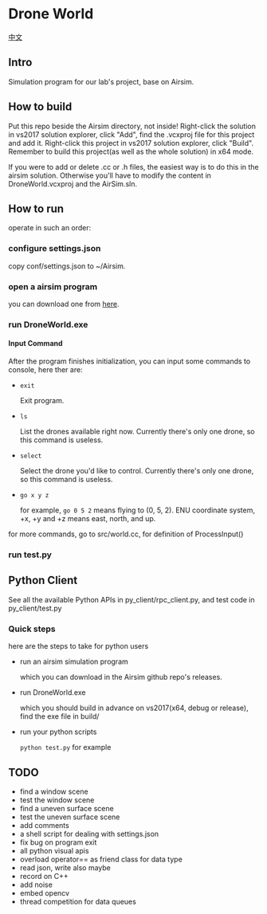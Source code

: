 # Drone World

[中文](./docs/readme_cn.md)

## Intro

Simulation program for our lab's project, base on Airsim.

## How to build

Put this repo beside the Airsim directory, not inside! Right-click the solution in vs2017 solution explorer, click "Add", find the .vcxproj file for this project and add it. Right-click this project in vs2017 solution explorer, click "Build". Remember to build this project(as well as the whole solution) in x64 mode.

If you were to add or delete .cc or .h files, the easiest way is to do this in the airsim solution. Otherwise you'll have to modify the content in  DroneWorld.vcxproj and the AirSim.sln.

## How to run

operate in such an order:

### configure settings.json

copy conf/settings.json to ~/Airsim.

### open a airsim program

you can download one from [here](https://github.com/Microsoft/AirSim/releases). 

### run DroneWorld.exe

#### Input Command

After the program finishes initialization, you can input some commands to console, here ther are:

- `exit`

    Exit program.
    
- `ls`
    
    List the drones available right now. Currently there's only one drone, so this command is useless.
    
- `select`
    
    Select the drone you'd like to control. Currently there's only one drone, so this command is useless.
    
- `go x y z`
    
    for example, `go 0 5 2` means flying to (0, 5, 2). ENU coordinate system, +x, +y and +z means east, north, and up.

for more commands, go to src/world.cc, for definition of ProcessInput()

### run test.py

## Python Client

See all the available Python APIs in py_client/rpc_client.py, and test code in py_client/test.py

### Quick steps

here are the steps to take for python users

- run an airsim simulation program

  which you can download in the Airsim github repo's releases.
 
- run DroneWorld.exe

  which you should build in advance on vs2017(x64, debug or release), find the exe file in build/
  
- run your python scripts

  `python test.py` for example

## TODO

- find a window scene
- test the window scene
- find a uneven surface scene
- test the uneven surface scene
- add comments
- a shell script for dealing with settings.json
- fix bug on program exit
- all python visual apis
- overload operator== as friend class for data type
- read json, write also maybe
- record on C++
- add noise
- embed opencv
- thread competition for data queues
